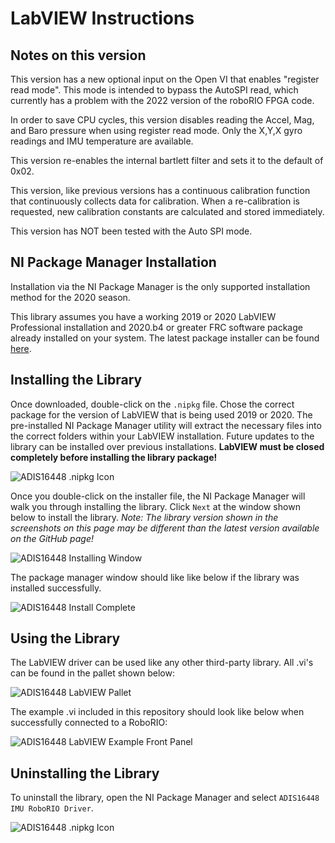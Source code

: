 # LabVIEW Instructions

## Notes on this version

This version has a new optional input on the Open VI that enables "register read mode".  This mode is intended to bypass the AutoSPI read, which currently has a problem with the 2022 version of the roboRIO FPGA code.

In order to save CPU cycles, this version disables reading the Accel, Mag, and Baro pressure when using register read mode.  Only the X,Y,X gyro readings and IMU temperature are available.

This version re-enables the internal bartlett filter and sets it to the default of 0x02.

This version, like previous versions has a continuous calibration function that continuously collects data for calibration.  When a re-calibration is requested, new calibration constants are calculated and stored immediately.

This version has NOT been tested with the Auto SPI mode.


## NI Package Manager Installation
Installation via the NI Package Manager is the only supported installation method for the 2020 season. 

This library assumes you have a working 2019 or 2020 LabVIEW Professional installation and 2020.b4 or greater FRC software package already installed on your system. The latest package installer can be found [here](https://github.com/jsimpso81/ADIS16448-RoboRIO-Driver/releases). 

## Installing the Library
Once downloaded, double-click on the `.nipkg` file. Chose the correct package for the version of LabVIEW that is being used 2019 or 2020.  The pre-installed NI Package Manager utility will extract the necessary files into the correct folders within your LabVIEW installation. Future updates to the library can be installed over previous installations. **LabVIEW must be closed completely before installing the library package!** 

![ADIS16448 .nipkg Icon](https://raw.githubusercontent.com/jsimpso81/ADIS16448-RoboRIO-Driver/master/images/nipkg_icon.PNG)

Once you double-click on the installer file, the NI Package Manager will walk you through installing the library. Click `Next` at the window shown below to install the library. *Note: The library version shown in the screenshots on this page may be different than the latest version available on the GitHub page!*

![ADIS16448 Installing Window](https://raw.githubusercontent.com/jsimpso81/ADIS16448-RoboRIO-Driver/master/images/installing.PNG)

The package manager window should like like below if the library was installed successfully.

![ADIS16448 Install Complete](https://raw.githubusercontent.com/jsimpso81/ADIS16448-RoboRIO-Driver/master/images/installed.PNG)

## Using the Library
The LabVIEW driver can be used like any other third-party library. All .vi's can be found in the pallet shown below:

![ADIS16448 LabVIEW Pallet](https://raw.githubusercontent.com/jsimpso81/ADIS16448-RoboRIO-Driver/master/images/menu.PNG)

The example .vi included in this repository should look like below when successfully connected to a RoboRIO:

![ADIS16448 LabVIEW Example Front Panel](https://raw.githubusercontent.com/jsimpso81/ADIS16448-RoboRIO-Driver/master/images/labview_example.PNG)

## Uninstalling the Library
To uninstall the library, open the NI Package Manager and select `ADIS16448 IMU RoboRIO Driver`. 

![ADIS16448 .nipkg Icon](https://raw.githubusercontent.com/jsimpso81/ADIS16448-RoboRIO-Driver/master/images/remove_menu.PNG)
